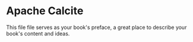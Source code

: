 # Apache Calcite

This file file serves as your book's preface, a great place to describe your book's content and ideas.

